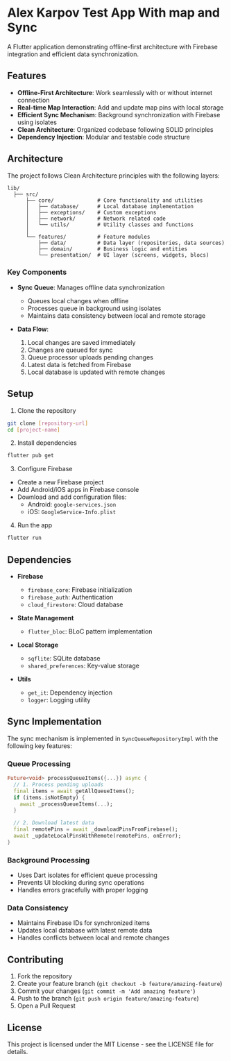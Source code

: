 # Alex Karpov Test App With map and Sync

A Flutter application demonstrating offline-first architecture with Firebase integration and efficient data synchronization.

## Features

- **Offline-First Architecture**: Work seamlessly with or without internet connection
- **Real-time Map Interaction**: Add and update map pins with local storage
- **Efficient Sync Mechanism**: Background synchronization with Firebase using isolates
- **Clean Architecture**: Organized codebase following SOLID principles
- **Dependency Injection**: Modular and testable code structure

## Architecture

The project follows Clean Architecture principles with the following layers:

```
lib/
  ├── src/
      ├── core/              # Core functionality and utilities
      │   ├── database/      # Local database implementation
      │   ├── exceptions/    # Custom exceptions
      │   ├── network/       # Network related code
      │   └── utils/         # Utility classes and functions
      │
      └── features/          # Feature modules
          ├── data/          # Data layer (repositories, data sources)
          ├── domain/        # Business logic and entities
          └── presentation/  # UI layer (screens, widgets, blocs)
```

### Key Components

- **Sync Queue**: Manages offline data synchronization
  - Queues local changes when offline
  - Processes queue in background using isolates
  - Maintains data consistency between local and remote storage

- **Data Flow**:
  1. Local changes are saved immediately
  2. Changes are queued for sync
  3. Queue processor uploads pending changes
  4. Latest data is fetched from Firebase
  5. Local database is updated with remote changes

## Setup

1. Clone the repository
```bash
git clone [repository-url]
cd [project-name]
```

2. Install dependencies
```bash
flutter pub get
```

3. Configure Firebase
- Create a new Firebase project
- Add Android/iOS apps in Firebase console
- Download and add configuration files:
  - Android: `google-services.json`
  - iOS: `GoogleService-Info.plist`

4. Run the app
```bash
flutter run
```

## Dependencies

- **Firebase**
  - `firebase_core`: Firebase initialization
  - `firebase_auth`: Authentication
  - `cloud_firestore`: Cloud database

- **State Management**
  - `flutter_bloc`: BLoC pattern implementation

- **Local Storage**
  - `sqflite`: SQLite database
  - `shared_preferences`: Key-value storage

- **Utils**
  - `get_it`: Dependency injection
  - `logger`: Logging utility

## Sync Implementation

The sync mechanism is implemented in `SyncQueueRepositoryImpl` with the following key features:

### Queue Processing
```dart
Future<void> processQueueItems({...}) async {
  // 1. Process pending uploads
  final items = await getAllQueueItems();
  if (items.isNotEmpty) {
    await _processQueueItems(...);
  }

  // 2. Download latest data
  final remotePins = await _downloadPinsFromFirebase();
  await _updateLocalPinsWithRemote(remotePins, onError);
}
```

### Background Processing
- Uses Dart isolates for efficient queue processing
- Prevents UI blocking during sync operations
- Handles errors gracefully with proper logging

### Data Consistency
- Maintains Firebase IDs for synchronized items
- Updates local database with latest remote data
- Handles conflicts between local and remote changes

## Contributing

1. Fork the repository
2. Create your feature branch (`git checkout -b feature/amazing-feature`)
3. Commit your changes (`git commit -m 'Add amazing feature'`)
4. Push to the branch (`git push origin feature/amazing-feature`)
5. Open a Pull Request

## License

This project is licensed under the MIT License - see the LICENSE file for details.
